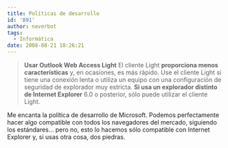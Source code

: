 ```yaml
---
title: Políticas de desarrollo
id: '891'
author: neverbot
tags:
  - Informática
date: 2008-08-21 18:26:21
---
```


> **Usar Outlook Web Access Light** El cliente Light **proporciona menos características** y, en ocasiones, es más rápido. Use el cliente Light si tiene una conexión lenta o utiliza un equipo con una configuración de seguridad de explorador muy estricta. **Si usa un explorador distinto de Internet Explorer** 6.0 o posterior, sólo puede utilizar el cliente Light.

Me encanta la política de desarrollo de Microsoft. Podemos perfectamente hacer algo compatible con todos los navegadores del mercado, siguiendo los estándares... pero no, esto lo hacemos sólo compatible con Internet Explorer y, si usas otra cosa, dos piedras.